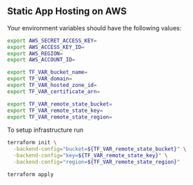 ## Static App Hosting on AWS

Your environment variables should have the following values:
```sh
export AWS_SECRET_ACCESS_KEY=
export AWS_ACCESS_KEY_ID=
export AWS_REGION=
export AWS_ACCOUNT_ID=

export TF_VAR_bucket_name=
export TF_VAR_domain=
export TF_VAR_hosted_zone_id=
export TF_VAR_certificate_arn=

export TF_VAR_remote_state_bucket=
export TF_VAR_remote_state_key=
export TF_VAR_remote_state_region=
```

To setup infrastructure run

```sh
terraform init \
  -backend-config="bucket=${TF_VAR_remote_state_bucket}" \
  -backend-config="key=${TF_VAR_remote_state_key}" \
  -backend-config="region=${TF_VAR_remote_state_region}"

terraform apply
```